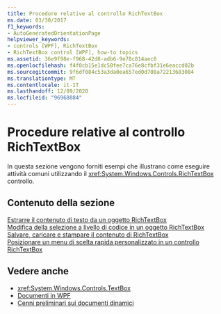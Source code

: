```yaml
---
title: Procedure relative al controllo RichTextBox
ms.date: 03/30/2017
f1_keywords:
- AutoGeneratedOrientationPage
helpviewer_keywords:
- controls [WPF], RichTextBox
- RichTextBox control [WPF], how-to topics
ms.assetid: 36e9f98e-f968-42d8-adb6-9e78c814aec0
ms.openlocfilehash: f4f0cb15e1dc50fee7ca76e8cfbf31e6eaccd02b
ms.sourcegitcommit: 9f6df084c53a3da0ea657ed0d708a72213683084
ms.translationtype: MT
ms.contentlocale: it-IT
ms.lasthandoff: 12/09/2020
ms.locfileid: "96968884"
---
```

# <a name="richtextbox-how-to-topics"></a>Procedure relative al controllo RichTextBox
In questa sezione vengono forniti esempi che illustrano come eseguire attività comuni utilizzando il <xref:System.Windows.Controls.RichTextBox> controllo.  
  
## <a name="in-this-section"></a>Contenuto della sezione  
 [Estrarre il contenuto di testo da un oggetto RichTextBox](how-to-extract-the-text-content-from-a-richtextbox.md)  
 [Modifica della selezione a livello di codice in un oggetto RichTextBox](change-selection-in-a-richtextbox-programmatically.md)  
 [Salvare, caricare e stampare il contenuto di RichTextBox](how-to-save-load-and-print-richtextbox-content.md)  
 [Posizionare un menu di scelta rapida personalizzato in un controllo RichTextBox](how-to-position-a-custom-context-menu-in-a-richtextbox.md)  
  
## <a name="see-also"></a>Vedere anche

- <xref:System.Windows.Controls.TextBox>
- [Documenti in WPF](../advanced/documents-in-wpf.md)
- [Cenni preliminari sui documenti dinamici](../advanced/flow-document-overview.md)
